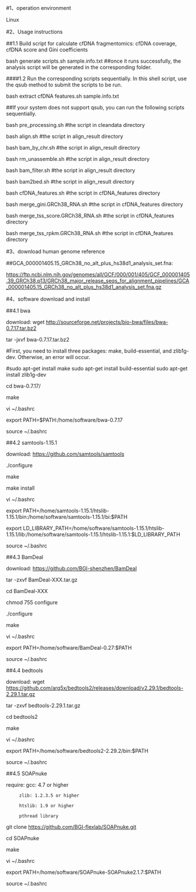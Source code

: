 #1、operation environment

Linux


#2、Usage instructions

##1.1 Build script for calculate cfDNA fragmentomics: cfDNA coverage, cfDNA score and Gini coefficients

bash generate scripts.sh sample.info.txt  ##once it runs successfully, the analysis script will be generated in the corresponding folder.


####1.2 Run the corresponding scripts sequentially. In this shell script, use the qsub method to submit the scripts to be run.

bash extract cfDNA features.sh sample.info.txt

##If your system does not support qsub, you can run the following scripts sequentially.

bash pre_processing.sh #the script in cleandata directory

bash align.sh  #the script in align_result directory

bash bam_by_chr.sh #the script in align_result directory

bash rm_unassemble.sh #the script in align_result directory

bash bam_filter.sh #the script in align_result directory

bash bam2bed.sh #the script in align_result directory

bash cfDNA_features.sh #the script in cfDNA_features directory

bash merge_gini.GRCh38_RNA.sh #the script in cfDNA_features directory

bash merge_tss_score.GRCh38_RNA.sh #the script in cfDNA_features directory

bash merge_tss_rpkm.GRCh38_RNA.sh #the script in cfDNA_features directory


#3、download human genome reference

##GCA_000001405.15_GRCh38_no_alt_plus_hs38d1_analysis_set.fna:

https://ftp.ncbi.nlm.nih.gov/genomes/all/GCF/000/001/405/GCF_000001405.39_GRCh38.p13/GRCh38_major_release_seqs_for_alignment_pipelines/GCA_000001405.15_GRCh38_no_alt_plus_hs38d1_analysis_set.fna.gz

#4、software download and install

##4.1 bwa

download: wget http://sourceforge.net/projects/bio-bwa/files/bwa-0.7.17.tar.bz2

tar -jxvf bwa-0.7.17.tar.bz2

#First, you need to install three packages: make, build-essential, and zlib1g-dev. Otherwise, an error will occur.

#sudo apt-get install make sudo apt-get install build-essential sudo apt-get install zlib1g-dev

cd bwa-0.7.17/

make

vi ~/.bashrc

export PATH=$PATH:/home/software/bwa-0.7.17

source ~/.bashrc

##4.2 samtools-1.15.1

download: https://github.com/samtools/samtools

./configure

make

make install

vi ~/.bashrc

export PATH=/home/samtools-1.15.1/htslib-1.15.1/bin:/home/software/samtools-1.15.1/bi:$PATH

export LD_LIBRARY_PATH=/home/software/samtools-1.15.1/htslib-1.15.1/lib:/home/software/samtools-1.15.1/htslib-1.15.1:$LD_LIBRARY_PATH

source ~/.bashrc

##4.3 BamDeal

download: https://github.com/BGI-shenzhen/BamDeal

tar -zxvf  BamDeal-XXX.tar.gz

cd BamDeal-XXX

chmod 755  configure  

./configure

make

vi ~/.bashrc

export PATH=/home/software/BamDeal-0.27:$PATH

source ~/.bashrc

##4.4 bedtools

download: wget https://github.com/arq5x/bedtools2/releases/download/v2.29.1/bedtools-2.29.1.tar.gz

tar -zxvf bedtools-2.29.1.tar.gz

cd bedtools2

make

vi ~/.bashrc

export PATH=/home/software/bedtools2-2.29.2/bin:$PATH

source ~/.bashrc

##4.5 SOAPnuke

require: gcc: 4.7 or higher     

         zlib: 1.2.3.5 or higher

         htslib: 1.9 or higher

         pthread library
       
git clone https://github.com/BGI-flexlab/SOAPnuke.git

cd SOAPnuke

make

vi ~/.bashrc

export PATH=/home/software/SOAPnuke-SOAPnuke2.1.7:$PATH

source ~/.bashrc
